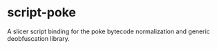 # script-poke

A slicer script binding for the poke bytecode normalization and generic deobfuscation library.
